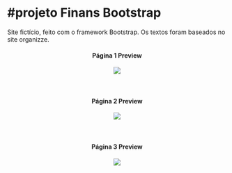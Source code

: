 # #projeto  Finans  Bootstrap
 Site fictício, feito com o framework  Bootstrap.
 Os textos foram baseados no site organizze. 

<div align="center">
  <h4>Página 1 Preview</h4>
<img src="https://user-images.githubusercontent.com/62127980/191636037-488012f9-5e3f-4dd2-a57d-761e0514312d.jpg">
</div><br><br>

<div align="center">
    <h4>Página 2 Preview</h4>
<img src="https://user-images.githubusercontent.com/62127980/191636049-efa2a3ef-1d30-408b-b918-a5c811593b0f.jpg">
</div><br><br>

<div align="center">
     <h4>Página 3 Preview </h4>
<img src="https://user-images.githubusercontent.com/62127980/191636071-fe041c1d-1291-40e6-b753-376ff0d7dad1.jpg">
</div>
